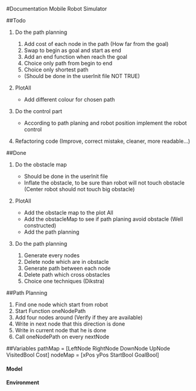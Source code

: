 #Documentation Mobile Robot Simulator

##Todo


1. Do the path planning
    
    1. Add cost of each node in the path (How far from the goal)
    1. Swap to begin as goal and start as end
    1. Add an end function when reach the goal
    1. Choice only path from begin to end
    1. Choice only shortest path
    *    (Should be done in the userInit file NOT TRUE)
 
1. PlotAll

    * Add different colour for chosen path

1. Do the control part

    * According to path planing and robot position implement the robot control

1. Refactoring code (Improve, correct mistake, cleaner, more readable...)


##Done 

1. Do the obstacle map

    *    Should be done in the userInit file
    *    Inflate the obstacle, to be sure than robot will not touch obstacle (Center robot should not touch big obstacle)

1. PlotAll

    * Add the obstacle map to the plot All
    * Add the obstacleMap to see if path planing avoid obstacle (Well constructed)
    * Add the path planning

1. Do the path planning

    1. Generate every nodes
    1. Delete node which are in obstacle
    1. Generate path between each node
    1. Delete path which cross obstacles
    1. Choice one techniques (Dikstra)





##Path Planning
    
   1. Find one node which start from robot
   1. Start Function oneNodePath
   2. Add four nodes around (Verify if they are available)
   3. Write in next node that this direction is done
   4. Write in current node that he is done
   5. Call oneNodePath on every nextNode
   
   
##Variables
pathMap = [LeftNode RightNode DownNode UpNode VisitedBool Cost]
nodeMap = [xPos yPos StartBool GoalBool]

#### Model


#### Environment

